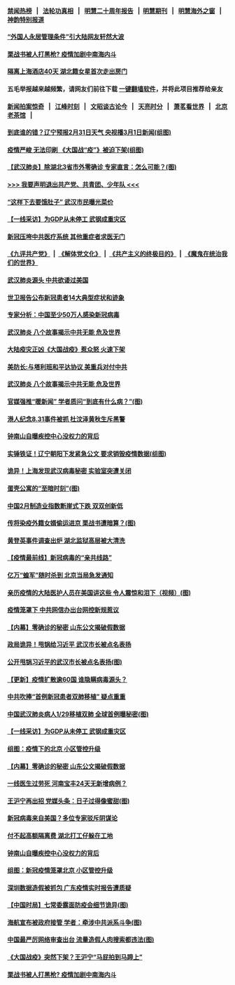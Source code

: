 #### [禁闻热榜](热点新闻.md?=0)  &nbsp;&nbsp;|&nbsp;&nbsp; [法轮功真相](https://github.com/gfw-breaker/truth/blob/master/README.md?=0) &nbsp;&nbsp;|&nbsp;&nbsp; [明慧二十周年报告](https://github.com/gfw-breaker/mh-reports/blob/master/README.md?=0) &nbsp;&nbsp;|&nbsp;&nbsp;[明慧期刊](https://github.com/gfw-breaker/mh-qikan) &nbsp;&nbsp;|&nbsp;&nbsp; [明慧海外之窗](https://github.com/gfw-breaker/mh-news/blob/master/README.md?=0) &nbsp;&nbsp;|&nbsp;&nbsp; [神韵特别报道](https://github.com/gfw-breaker/mh-news/blob/master/shenyun.md?=0)
#### [ “外国人永居管理条件”引大陆网友轩然大波](https://github.com/gfw-breaker/banned-news/blob/master/pages/nsc413/n11907540.md)
#### [ 栗战书被人打黑枪? 疫情加剧中南海内斗](https://github.com/gfw-breaker/banned-news/blob/master/pages/prog1138/a102789484.md)
#### [ 隔离上海酒店40天 湖北籍女星首次走出房门](https://github.com/gfw-breaker/banned-news/blob/master/pages/nsc413/n11907453.md)
#### 五毛举报越来越频繁，请网友们前往下载 [一键翻墙软件](https://github.com/gfw-breaker/ssr-accounts)，并将此项目推荐给亲友
#### [新闻拍案惊奇](https://github.com/gfw-breaker/banned-news/blob/master/pages/link4.md) &nbsp;&nbsp;|&nbsp;&nbsp; [江峰时刻](https://github.com/gfw-breaker/banned-news/blob/master/pages/link4.md) &nbsp;&nbsp;|&nbsp;&nbsp; [文昭谈古论今](https://github.com/gfw-breaker/banned-news/blob/master/pages/link4.md) &nbsp;&nbsp;|&nbsp;&nbsp; [天亮时分](https://github.com/gfw-breaker/banned-news/blob/master/pages/link4.md) &nbsp;&nbsp;|&nbsp;&nbsp; [萧茗看世界](https://github.com/gfw-breaker/banned-news/blob/master/pages/link4.md) &nbsp;&nbsp;|&nbsp;&nbsp; [北京老茶馆](https://github.com/gfw-breaker/banned-news/blob/master/pages/link4.md) &nbsp;&nbsp;|&nbsp;&nbsp; 
#### [ 到底谁的错？辽宁预报2月31日天气 央视播3月1日新闻(组图)](https://github.com/gfw-breaker/banned-news/blob/master/pages/p1/924819.md)
#### [ 疫情严峻 无法印刷 《大国战“疫”》被迫下架(组图)](https://github.com/gfw-breaker/banned-news/blob/master/pages/p1/924835.md)
#### [ 【武汉肺炎】除湖北3省市外零确诊 专家直言：怎么可能？(图)](https://github.com/gfw-breaker/banned-news/blob/master/pages/p1/924817.md)
#### [>>> 我要声明退出共产党、共青团、少年队 <<<](https://github.com/begood0513/goodnews/blob/master/quit/letter.md) 
#### [ “这样下去要饿肚子” 武汉市民曝光菜价](https://github.com/gfw-breaker/banned-news/blob/master/pages/nsc413/n11908526.md)
#### [ 【一线采访】为GDP从未停工 武钢成重灾区](https://github.com/gfw-breaker/banned-news/blob/master/pages/nf4514/n11907787.md)
#### [ 新冠压垮中共医疗系统 其他重症者求医无门](https://github.com/gfw-breaker/banned-news/blob/master/pages/nf4514/n11905283.md)
#### [《九评共产党》](https://github.com/begood0513/9ping.md/blob/master/README.md) &nbsp;|&nbsp; [《解体党文化》](../../../../jtdwh.md/blob/master/README.md)  &nbsp;|&nbsp; [《共产主义的终极目的》](../../../../gczydzjmd.md/blob/master/README.md) &nbsp;|&nbsp; [《魔鬼在统治我们的世界》](../../../../mgztzwmdsj.md/blob/master/README.md) 
#### [ 武汉肺炎源头 中共欲诿过美国](https://github.com/gfw-breaker/banned-news/blob/master/pages/nf4514/n11907665.md)
#### [ 世卫报告公布新冠患者14大典型症状和迹象](https://github.com/gfw-breaker/banned-news/blob/master/pages/nf4514/n11907472.md)
#### [ 专家分析：中国至少50万人感染新冠病毒](https://github.com/gfw-breaker/banned-news/blob/master/pages/nsc413/n11907619.md)
#### [ 武汉肺炎 八个故事揭示中共无能 危及世界](https://github.com/gfw-breaker/banned-news/blob/master/pages/nsc413/n11888055.md)
#### [ 大陆疫灾正凶《大国战疫》惹众怒 火速下架](https://github.com/gfw-breaker/banned-news/blob/master/pages/nsc413/n11908714.md)
#### [ 美防长:与塔利班和平达协议 美重兵对付中共](https://github.com/gfw-breaker/banned-news/blob/master/pages/nsc413/n11908366.md)
#### [ 武汉肺炎 八个故事揭示中共无能 危及世界](https://github.com/gfw-breaker/banned-news/blob/master/pages/nf4514/n11888055.md)
#### [ 官媒强推“暖新闻” 学者质问“到底有什么病？”(图)](https://github.com/gfw-breaker/banned-news/blob/master/pages/p1/924824.md)
#### [ 港人纪念8.31事件被抓 杜汶泽黄秋生斥黑警](https://github.com/gfw-breaker/banned-news/blob/master/pages/nsc413/n11907574.md)
#### [ 钟南山自曝疾控中心没权力的背后](https://github.com/gfw-breaker/banned-news/blob/master/pages/nf4514/n11903401.md)
#### [ 实锤铁证！辽宁朝阳下发紧急公文 要求销毁疫情数据(组图)](https://github.com/gfw-breaker/banned-news/blob/master/pages/p1/924849.md)
#### [ 诡异！上海发现武汉病毒秘密 实验室突遭关闭](https://github.com/gfw-breaker/banned-news/blob/master/pages/prog204/a102789553.md)
#### [ 蛋壳公寓的“至暗时刻”(图)](https://github.com/gfw-breaker/banned-news/blob/master/pages/p5/924841.md)
#### [ 中国2月制造业指数断崖式下跌 双双创新低](https://github.com/gfw-breaker/banned-news/blob/master/pages/nf4514/n11909490.md)
#### [ 传将染疫外籍女婿偷运进京 栗战书遭暗算？(图)](https://github.com/gfw-breaker/banned-news/blob/master/pages/p2/924845.md)
#### [ 黄登英事件调查出炉 湖北监狱高层被大清洗](https://github.com/gfw-breaker/banned-news/blob/master/pages/nsc413/n11909542.md)
#### [ 【疫情最前线】新冠病毒的“亲共线路”](https://github.com/gfw-breaker/banned-news/blob/master/pages/nsc413/n11907734.md)
#### [ 亿万“蝗军”随时杀到 北京当局急发通知](https://github.com/gfw-breaker/banned-news/blob/master/pages/prog204/a102789748.md)
#### [ 亲历疫情的大陆医护人员在美国讲这些 令人震惊和泪下（视频）(图)](https://github.com/gfw-breaker/banned-news/blob/master/pages/p1/924803.md)
#### [ 疫情笼罩下 中共网信办出台网控新规惹议](https://github.com/gfw-breaker/banned-news/blob/master/pages/nsc413/n11908545.md)
#### [ 【内幕】零确诊的秘密 山东公文揭破假数据](https://github.com/gfw-breaker/banned-news/blob/master/pages/nf4514/n11903914.md)
#### [ 政局诡异！甩锅给习近平 武汉市长被点名表扬](https://github.com/gfw-breaker/banned-news/blob/master/pages/prog204/a102789637.md)
#### [ 公开甩锅习近平的武汉市长被点名表扬(图)](https://github.com/gfw-breaker/banned-news/blob/master/pages/p2/924748.md)
#### [ 【更新】疫情扩散逾60国 谁隐瞒病毒源头？](https://github.com/gfw-breaker/banned-news/blob/master/pages/nsc413/n11890652.md)
#### [ 中共吹捧“首例新冠患者双肺移植” 疑点重重](https://github.com/gfw-breaker/banned-news/blob/master/pages/nf4514/n11907615.md)
#### [ 中国武汉肺炎病人1/29移植双肺 全球首例曝秘密(图)](https://github.com/gfw-breaker/banned-news/blob/master/pages/p1/924798.md)
#### [ 【一线采访】为GDP从未停工 武钢成重灾区](https://github.com/gfw-breaker/banned-news/blob/master/pages/nsc413/n11907787.md)
#### [ 组图：疫情下的北京 小区管控升级](https://github.com/gfw-breaker/banned-news/blob/master/pages/nsc413/n11905532.md)
#### [ 【内幕】零确诊的秘密 山东公文揭破假数据](https://github.com/gfw-breaker/banned-news/blob/master/pages/nsc413/n11903914.md)
#### [ 一线医生过劳死 河南宝丰24天无新增病例？](https://github.com/gfw-breaker/banned-news/blob/master/pages/nf4514/n11907430.md)
#### [ 王沪宁再出招 党媒头条：日子过得像蜜甜(图)](https://github.com/gfw-breaker/banned-news/blob/master/pages/p2/924708.md)
#### [ 新冠病毒来自美国？多位专家驳斥阴谋论](https://github.com/gfw-breaker/banned-news/blob/master/pages/nsc413/n11907805.md)
#### [ 付不起高额隔离费 湖北打工仔躲在工地](https://github.com/gfw-breaker/banned-news/blob/master/pages/nsc413/n11907139.md)
#### [ 钟南山自曝疾控中心没权力的背后](https://github.com/gfw-breaker/banned-news/blob/master/pages/nsc413/n11903401.md)
#### [ 组图：新冠疫情笼罩北京 小区管控升级](https://github.com/gfw-breaker/banned-news/blob/master/pages/nf4514/n11905532.md)
#### [ 深圳数据造假被抓包 广东疫情实时报告遭质疑](https://github.com/gfw-breaker/banned-news/blob/master/pages/prog204/a102789337.md)
#### [ 【中国时局】七常委露面防疫会细节诡异(图)](https://github.com/gfw-breaker/banned-news/blob/master/pages/p2/924806.md)
#### [ 海航宣布被政府接管 学者：牵涉中共派系斗争(图)](https://github.com/gfw-breaker/banned-news/blob/master/pages/p2/924753.md)
#### [ 中国最严厉网络审查出台 流量造假人肉搜索都违法(图)](https://github.com/gfw-breaker/banned-news/blob/master/pages/p1/924808.md)
#### [ 《大国战疫》突然下架？王沪宁“马屁拍到马蹄上”](https://github.com/gfw-breaker/banned-news/blob/master/pages/prog204/a102789527.md)
#### [ 栗战书被人打黑枪? 疫情加剧中南海内斗](https://github.com/gfw-breaker/banned-news/blob/master/pages/prog204/a102789484.md)

